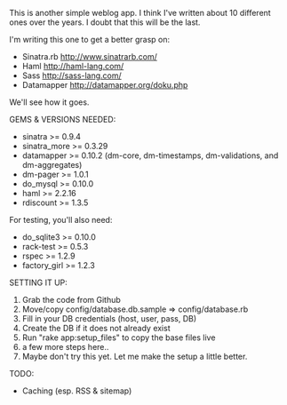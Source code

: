 This is another simple weblog app. I think I've written about 10 different ones over the years. I doubt that this will be the last.

I'm writing this one to get a better grasp on:

* Sinatra.rb <http://www.sinatrarb.com/>
* Haml <http://haml-lang.com/>
* Sass <http://sass-lang.com/>
* Datamapper <http://datamapper.org/doku.php>

We'll see how it goes.

GEMS & VERSIONS NEEDED:

* sinatra >= 0.9.4
* sinatra_more >= 0.3.29
* datamapper >= 0.10.2 (dm-core, dm-timestamps, dm-validations, and dm-aggregates)
* dm-pager >= 1.0.1
* do_mysql >= 0.10.0
* haml >= 2.2.16
* rdiscount >= 1.3.5

For testing, you'll also need:

* do_sqlite3 >= 0.10.0
* rack-test >= 0.5.3
* rspec >= 1.2.9
* factory_girl >= 1.2.3

SETTING IT UP:

1. Grab the code from Github
2. Move/copy config/database.db.sample => config/database.rb 
3. Fill in your DB credentials (host, user, pass, DB)
4. Create the DB if it does not already exist
5. Run "rake app:setup_files" to copy the base files live
6. a few more steps here..
7. Maybe don't try this yet. Let me make the setup a little better.

TODO:

* Caching (esp. RSS & sitemap)
